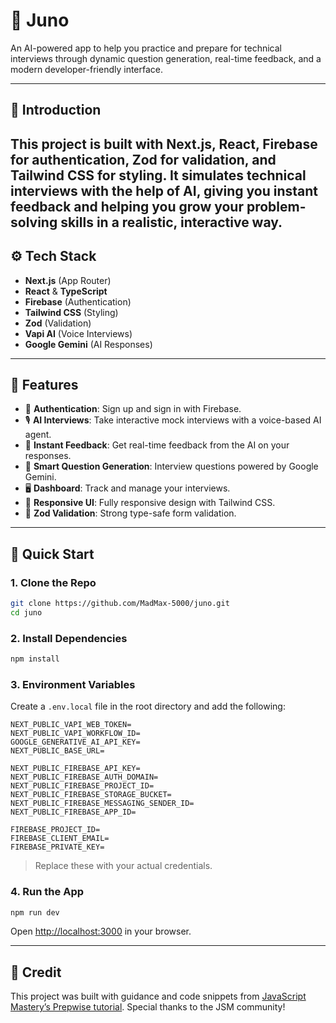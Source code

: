# 🎤 Juno

An AI-powered app to help you practice and prepare for technical interviews through dynamic question generation, real-time feedback, and a modern developer-friendly interface.

---

## 🤖 Introduction

This project is built with **Next.js**, **React**, **Firebase** for authentication, **Zod** for validation, and **Tailwind CSS** for styling. It simulates technical interviews with the help of AI, giving you instant feedback and helping you grow your problem-solving skills in a realistic, interactive way.
---

## ⚙️ Tech Stack

- **Next.js** (App Router)
- **React** & **TypeScript**
- **Firebase** (Authentication)
- **Tailwind CSS** (Styling)
- **Zod** (Validation)
- **Vapi AI** (Voice Interviews)
- **Google Gemini** (AI Responses)

---

## 🔋 Features

- 🔐 **Authentication**: Sign up and sign in with Firebase.
- 🎙️ **AI Interviews**: Take interactive mock interviews with a voice-based AI agent.
- 💬 **Instant Feedback**: Get real-time feedback from the AI on your responses.
- 🧠 **Smart Question Generation**: Interview questions powered by Google Gemini.
- 🖥️ **Dashboard**: Track and manage your interviews.
- 📱 **Responsive UI**: Fully responsive design with Tailwind CSS.
- 🧪 **Zod Validation**: Strong type-safe form validation.

---

## 🤸 Quick Start

### 1. Clone the Repo

```bash
git clone https://github.com/MadMax-5000/juno.git
cd juno
```

### 2. Install Dependencies

```bash
npm install
```

### 3. Environment Variables

Create a `.env.local` file in the root directory and add the following:

```env
NEXT_PUBLIC_VAPI_WEB_TOKEN=
NEXT_PUBLIC_VAPI_WORKFLOW_ID=
GOOGLE_GENERATIVE_AI_API_KEY=
NEXT_PUBLIC_BASE_URL=

NEXT_PUBLIC_FIREBASE_API_KEY=
NEXT_PUBLIC_FIREBASE_AUTH_DOMAIN=
NEXT_PUBLIC_FIREBASE_PROJECT_ID=
NEXT_PUBLIC_FIREBASE_STORAGE_BUCKET=
NEXT_PUBLIC_FIREBASE_MESSAGING_SENDER_ID=
NEXT_PUBLIC_FIREBASE_APP_ID=

FIREBASE_PROJECT_ID=
FIREBASE_CLIENT_EMAIL=
FIREBASE_PRIVATE_KEY=
```

> Replace these with your actual credentials.

### 4. Run the App

```bash
npm run dev
```

Open [http://localhost:3000](http://localhost:3000) in your browser.

---

## 🔗 Credit

This project was built with guidance and code snippets from [JavaScript Mastery’s Prepwise tutorial](https://github.com/adrianhajdin/ai_mock_interviews). Special thanks to the JSM community!
